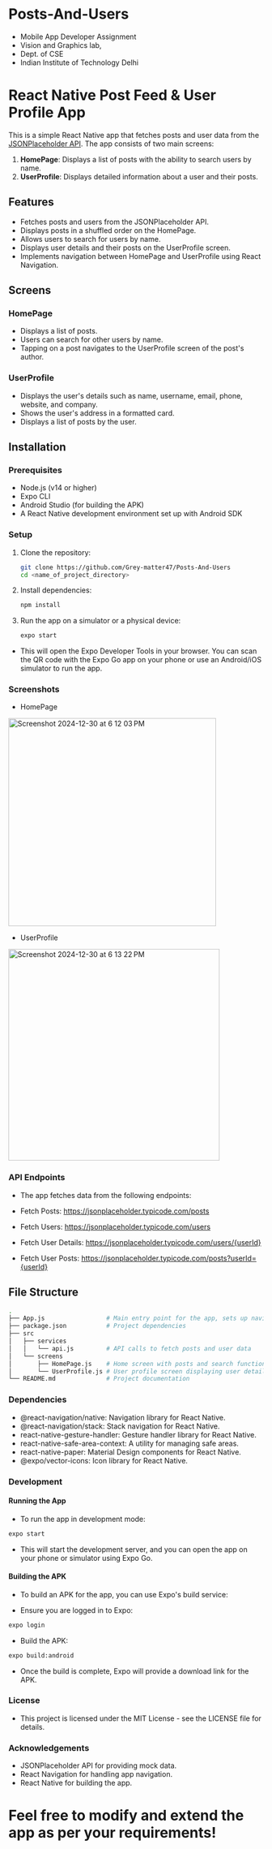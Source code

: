 # Posts-And-Users
- Mobile App Developer Assignment 
- Vision and Graphics lab, 
- Dept. of CSE 
- Indian Institute of Technology Delhi

# React Native Post Feed & User Profile App

This is a simple React Native app that fetches posts and user data from the [JSONPlaceholder API](https://jsonplaceholder.typicode.com/). The app consists of two main screens:

1. **HomePage**: Displays a list of posts with the ability to search users by name.
2. **UserProfile**: Displays detailed information about a user and their posts.

## Features

- Fetches posts and users from the JSONPlaceholder API.
- Displays posts in a shuffled order on the HomePage.
- Allows users to search for users by name.
- Displays user details and their posts on the UserProfile screen.
- Implements navigation between HomePage and UserProfile using React Navigation.

## Screens

### HomePage

- Displays a list of posts.
- Users can search for other users by name.
- Tapping on a post navigates to the UserProfile screen of the post's author.

### UserProfile

- Displays the user's details such as name, username, email, phone, website, and company.
- Shows the user's address in a formatted card.
- Displays a list of posts by the user.

## Installation

### Prerequisites

- Node.js (v14 or higher)
- Expo CLI
- Android Studio (for building the APK)
- A React Native development environment set up with Android SDK

### Setup

1. Clone the repository:

   ```bash
   git clone https://github.com/Grey-matter47/Posts-And-Users
   cd <name_of_project_directory>
   ```

2. Install dependencies:

   ```bash
   npm install

   ```

3. Run the app on a simulator or a physical device:

   ```bash
   expo start
   ```

- This will open the Expo Developer Tools in your browser. You can scan the QR code with the Expo Go app on your phone or use an Android/iOS simulator to run the app.

### Screenshots

- HomePage
<img width="410" alt="Screenshot 2024-12-30 at 6 12 03 PM" src="https://github.com/user-attachments/assets/0e0eff77-1664-4941-8ddc-59b0a691be11" />

- UserProfile
<img width="417" alt="Screenshot 2024-12-30 at 6 13 22 PM" src="https://github.com/user-attachments/assets/99cc8938-6eaf-4a5b-9df6-6eb6484e1578" />


### API Endpoints

- The app fetches data from the following endpoints:

- Fetch Posts: https://jsonplaceholder.typicode.com/posts
- Fetch Users: https://jsonplaceholder.typicode.com/users
-  Fetch User Details: https://jsonplaceholder.typicode.com/users/{userId}
-  Fetch User Posts: https://jsonplaceholder.typicode.com/posts?userId={userId}

## File Structure

   ```bash
.
├── App.js                 # Main entry point for the app, sets up navigation
├── package.json           # Project dependencies
├── src
│   ├── services
│   │   └── api.js         # API calls to fetch posts and user data
│   └── screens
│       ├── HomePage.js    # Home screen with posts and search functionality
│       └── UserProfile.js # User profile screen displaying user details and posts
└── README.md              # Project documentation
```

### Dependencies

- @react-navigation/native: Navigation library for React Native.
- @react-navigation/stack: Stack navigation for React Native.
- react-native-gesture-handler: Gesture handler library for React Native.
- react-native-safe-area-context: A utility for managing safe areas.
- react-native-paper: Material Design components for React Native.
- @expo/vector-icons: Icon library for React Native.

### Development

#### Running the App

- To run the app in development mode:

```bash
expo start
```
- This will start the development server, and you can open the app on your phone or simulator using Expo Go.

#### Building the APK
- To build an APK for the app, you can use Expo's build service:

- Ensure you are logged in to Expo:

```bash
expo login
 ```
- Build the APK:

```bash
expo build:android
```
- Once the build is complete, Expo will provide a download link for the APK.

### License
- This project is licensed under the MIT License - see the LICENSE file for details.


### Acknowledgements
- JSONPlaceholder API for providing mock data.
- React Navigation for handling app navigation.
- React Native for building the app.


# Feel free to modify and extend the app as per your requirements!




````
